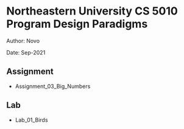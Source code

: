 # Northeastern University CS 5010 Program Design Paradigms

Author: Novo

Date: Sep-2021

## Assignment
* Assignment_03_Big_Numbers

## Lab
* Lab_01_Birds